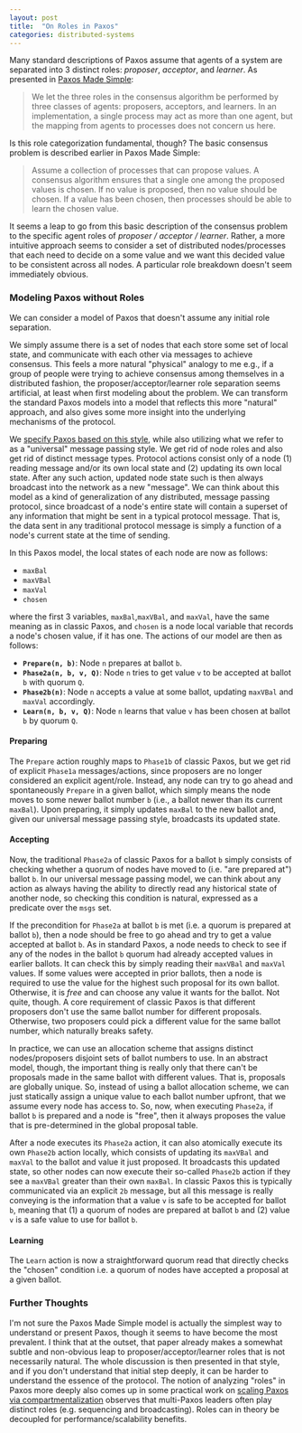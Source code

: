 ```yaml
---
layout: post
title:  "On Roles in Paxos"
categories: distributed-systems
---
```


Many standard descriptions of Paxos assume that agents of a system are separated into 3 distinct roles: *proposer*, *acceptor*, and *learner*. As presented in [Paxos Made Simple](https://www.microsoft.com/en-us/research/publication/paxos-made-simple/):

> We let the three roles in the consensus algorithm be performed by three classes of agents: proposers, acceptors, and learners. In an implementation, a single process may act as more than one agent, but the mapping from agents to processes does not concern us here.

Is this role categorization fundamental, though? The basic consensus problem is described earlier in Paxos Made Simple:

> Assume a collection of processes that can propose values. A consensus algorithm ensures that a single one among the proposed values is chosen. If
no value is proposed, then no value should be chosen. If a value has been chosen, then processes should be able to learn the chosen value. 

It seems a leap to go from this basic description of the consensus problem to the specific agent roles of *proposer / acceptor / learner*. 
Rather, a more intuitive approach seems to consider a set of distributed nodes/processes that each need to decide on a some value and we want this decided value to be consistent across all nodes. A particular role breakdown doesn't seem immediately obvious.


### Modeling Paxos without Roles

We can consider a model of Paxos that doesn't assume any initial role separation.
<!-- It is useful to think about a description/model of Paxos that starts from this perspective i.e  -->
We simply assume there is a set of nodes that each store some set of local state, and communicate with each other via messages to achieve consensus. This feels a more natural "physical" analogy to me e.g., if a group of people were trying to achieve consensus among themselves in a distributed fashion, the proposer/acceptor/learner role separation seems artificial, at least when first modeling about the problem. We can transform the standard Paxos models into a model that reflects this more "natural" approach, and also gives some more insight into the underlying mechanisms of the protocol. 

We [specify Paxos based on this style](https://github.com/will62794/mypaxos/blob/master/PaxosUniversal.tla), while also utilizing what we refer to as a "universal" message passing style. We get rid of node roles and also get rid of distinct message types. Protocol actions consist only of a node (1) reading message and/or its own local state and (2) updating its own local state. After any such action, updated node state such is then always broadcast into the network as a new "message". We can think about this model as a kind of generalization of any distributed, message passing protocol, since broadcast of a node's entire state will contain a superset of any information that might be sent in a typical protocol message. That is, the data sent in any traditional protocol message is simply a function of a node's current state at the time of sending. 
<!-- So, broadcasting its entire state doesn't "lose" any information. -->

In this Paxos model, the local states of each node are now as follows:

<!-- Largest ballot number the node has seen. -->
<!-- Ballot of the largest accepted proposal -->
<!-- Value of the largest proposal accepted by the node. -->
<!-- chosen value at each node. -->
- `maxBal`
- `maxVBal` 
- `maxVal`
- `chosen`

where the first 3 variables, `maxBal`,`maxVBal`, and `maxVal`, have the same meaning as in classic Paxos, and `chosen` is a node local variable that records a node's chosen value, if it has one. The actions of our model are then as follows:

- **`Prepare(n, b)`**: Node `n` prepares at ballot `b`.
- **`Phase2a(n, b, v, Q)`**: Node `n` tries to get value `v` to be accepted at ballot `b` with quorum `Q`.
- **`Phase2b(n)`**: Node `n` accepts a value at some ballot, updating `maxVBal` and `maxVal` accordingly.
- **`Learn(n, b, v, Q)`**: Node `n` learns that value `v` has been chosen at ballot `b` by quorum `Q`.


#### Preparing 

The `Prepare` action roughly maps to `Phase1b` of classic Paxos, but we get rid of explicit `Phase1a` messages/actions, since proposers are no longer considered an explicit agent/role. Instead, any node can try to go ahead and spontaneously `Prepare` in a given ballot, which simply means the node moves to some newer ballot number `b` (i.e., a ballot newer than its current `maxBal`). Upon preparing, it simply updates `maxBal` to the new ballot and, given our universal message passing style, broadcasts its updated state.

#### Accepting 

Now, the traditional `Phase2a` of classic Paxos for a ballot `b` simply consists of checking whether a quorum of nodes have moved to (i.e. "are prepared at") ballot `b`. In our universal message passing model, we can think about any action as always having the ability to directly read any historical state of another node, so checking this condition is natural, expressed as a predicate over the `msgs` set. 

If the precondition for `Phase2a` at ballot `b` is met (i.e. a quorum is prepared at ballot `b`), then a node should be free to go ahead and try to get a value accepted at ballot `b`. As in standard Paxos, a node needs to check to see if any of the nodes in the ballot `b` quorum had already accepted values in earlier ballots. It can check this by simply reading their `maxVBal` and `maxVal` values. If some values were accepted in prior ballots, then a node is required to use the value for the highest such proposal for its own ballot. Otherwise, it is *free* and can choose any value it wants for the ballot. Not quite, though. A core requirement of classic Paxos is that different proposers don't use the same ballot number for different proposals. Otherwise, two proposers could pick a different value for the same ballot number, which naturally breaks safety. 

In practice, we can use an allocation scheme that assigns distinct nodes/proposers disjoint sets of ballot numbers to use. In an abstract model, though, the important thing is really only that there can't be proposals made in the same ballot with different values. That is, proposals are globally unique. So, instead of using a ballot allocation scheme, we can just statically assign a unique value to each ballot number upfront, that we assume every node has access to. So, now, when executing `Phase2a`, if ballot `b` is prepared and a node is "free", then it always proposes the value that is pre-determined in the global proposal table. 
<!-- We could have the node dynamically choose  -->

After a node executes its `Phase2a` action, it can also atomically execute its own `Phase2b` action locally, which consists of updating its `maxVBal` and `maxVal` to the ballot and value it just proposed. It broadcasts this updated state, so other nodes can now execute their so-called `Phase2b` action if they see a `maxVBal` greater than their own `maxBal`. In classic Paxos this is typically communicated via an explicit `2b` message, but all this message is really conveying is the information that a value `v` is safe to be accepted for ballot `b`, meaning that (1) a quorum of nodes are prepared at ballot `b` and (2) value `v` is a safe value to use for ballot `b`. 

#### Learning 

The `Learn` action is now a straightforward quorum read that directly checks the "chosen" condition i.e. a quorum of nodes have accepted a proposal at a given ballot.

### Further Thoughts

I'm not sure the Paxos Made Simple model is actually the simplest way to understand or present Paxos, though it seems to have become the most prevalent. I think that at the outset, that paper already makes a somewhat subtle and non-obvious leap to proposer/acceptor/learner roles that is not necessarily natural. The whole discussion is then presented in that style, and if you don't understand that initial step deeply, it can be harder to understand the essence of the protocol. The notion of analyzing "roles" in Paxos more deeply also comes up in some practical work on [scaling Paxos via compartmentalization](https://mwhittaker.github.io/publications/compartmentalized_paxos.pdf) observes that multi-Paxos leaders often play distinct roles (e.g. sequencing and broadcasting). Roles can in theory be decoupled for performance/scalability benefits.

